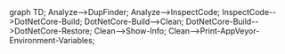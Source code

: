 <div class="mermaid">
graph TD;
Analyze-->DupFinder;
Analyze-->InspectCode;
InspectCode-->DotNetCore-Build;
DotNetCore-Build-->Clean;
DotNetCore-Build-->DotNetCore-Restore;
Clean-->Show-Info;
Clean-->Print-AppVeyor-Environment-Variables;
</div>
